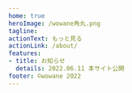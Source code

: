 ```yaml
---
home: true
heroImage: /wowane角丸.png
tagline: 
actionText: もっと見る
actionLink: /about/
features:
- title: お知らせ
  details: 2022.06.11 本サイト公開
footer: ©wowane 2022
---
```

